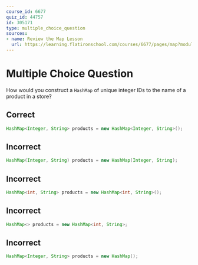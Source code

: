 ```yaml
---
course_id: 6677
quiz_id: 44757
id: 305171
type: multiple_choice_question
sources:
- name: Review the Map Lesson
  url: https://learning.flatironschool.com/courses/6677/pages/map?module_item_id=543990
---
```


# Multiple Choice Question

How would you construct a `HashMap` of unique integer IDs to the name of a
product in a store?

## Correct

```java
HashMap<Integer, String> products = new HashMap<Integer, String>();
```

## Incorrect

```java
HashMap(Integer, String) products = new HashMap(Integer, String);
```

## Incorrect

```java
HashMap<int, String> products = new HashMap<int, String>();
```

## Incorrect

```java
HashMap<> products = new HashMap<int, String>;
```

## Incorrect

```java
HashMap<Integer, String> products = new HashMap();
```
